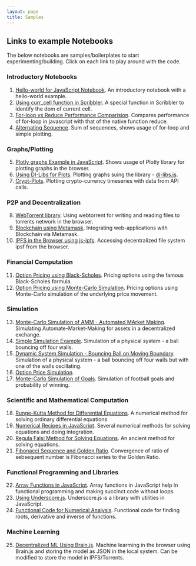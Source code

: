 ```yaml
---
layout: page
title: Samples
---
```


## Links to example Notebooks 
 
The below notebooks are samples/boilerplates to start experimenting/building. Click on each link to play around with the code.

### Introductory Notebooks
1. [Hello-world for JavaScript Notebook](https://app.scribbler.live/#./examples/Hello-world.jsnb). An introductory notebook with a hello-world example.
2. [Using curr_cell function in Scribbler](https://app.scribbler.live/#./examples/curr_cell_example.jsnb). A special function in Scribbler to identify the dom of current cell.
3. [For-loop vs Reduce Performance Comparision](https://app.scribbler.live/#./examples/Timing-experiment.jsnb). Compares performance of for-loop in javascript with that of the native function reduce.
4. [Alternating Sequence](https://app.scribbler.live/#./examples/Alternating-Sequence.jsnb). Sum of sequences, shows usage of for-loop and simple plotting.

### Graphs/Plotting
5. [Plotly graphs Example in JavaScript](https://app.scribbler.live/#./examples/Plotly-Example.jsnb). Shows usage of Plotly library for plotting graphs in the browser.
6. [Using DI-Libs for Plots](https://app.scribbler.live/#./examples/DI-Lib-Plots.jsnb). Plotting graphs suing the library - [di-libs.js](https://decentralized-intelligence.com/di-libs).
7. [Crypt-Plots](https://app.scribbler.live/#./examples/Crypto-Currency-TimeSeries.jsnb). Plotting crypto-currency timeseries with data from API calls.

### P2P and Decentralization
8. [WebTorrent library](https://app.scribbler.live/#./examples/WebTorrent-Example.jsnb). Using webtorrent for writing and reading files to torrents network in the browser.
9. [Blockchain using Metamask](https://app.scribbler.live/#./examples/Ethereum-Metamask.jsnb). Integrating web-applications with Blockchain via Metamask.
10. [IPFS in the Browser using js-ipfs](https://app.scribbler.live/#./examples/IPFS-in-Browser.jsnb). Accessing decentralized file system ipsf from the browser.

### Financial Computation
11. [Option Pricing using Black-Scholes](https://app.scribbler.live/#./examples/Black-Scholes.jsnb). Pricing options using the famous Black-Scholes formula.
12. [Option Pricing using Monte-Carlo Simulation](https://app.scribbler.live/#./examples/Option-Pricing-MC.jsnb). Pricing options using Monte-Carlo simulation of the underlying price movement.


### Simulation
13. [Monte-Carlo Simulation of AMM - Automated MArket Making](https://app.scribbler.live/#./examples/AMM-Simulation.jsnb). Simulating Automate-Market-Making for assets in a decentralized exchange.
14. [Simple Simulation Example](https://app.scribbler.live/#./examples/Simple-Simulation.jsnb). Simulation of a physical system - a ball bouncing off four walls.
15. [Dynamic System Simulation - Bouncing Ball on Moving Boundary](https://app.scribbler.live/#./examples/Dynamic-Simulation.jsnb). Simulation of a physical system - a ball bouncing off four walls but with one of the walls oscillating.
16. [Option Price Simulation](https://app.scribbler.live/#./examples/Black-Scholes-Simulation.jsnb). 
17. [Monte-Carlo Simulation of Goals](https://app.scribbler.live/#./examples/Monte-Carlo-Simulation-of-Goals.jsnb). Simulation of football goals and probability of winning.

### Scientific and Mathematical Computation
18. [Runge-Kutta Method for Differential Equations](https://app.scribbler.live/#./examples/Runge-Kutta-for-Differential-Equations.jsnb). A numerical method for solving ordinary differential equations
19. [Numerical Recipes in JavaScript](https://app.scribbler.live/#./examples/Numerical-Analysis-Recipes.jsnb). Several numerical methods for solving equations and doing integration.
20. [Regula Falsi Method for Solving Equations](https://app.scribbler.live/#./examples/Regula-Falsi.jsnb). An ancient method for solving equations. 
21. [Fibonacci Sequence and Golden Ratio](https://app.scribbler.live/#./examples/Fibonacci-Sequence-Golden-Ratio.jsnb). Convergence of ratio of sebsequent number is Fibonacci series to the Golden Ratio.


### Functional Programming and Libraries
22. [Array Functions in JavaScript](https://app.scribbler.live/#./examples/Array-Functions.jsnb). Array functions in JavaScript help in functional programming and making succinct code without loops.
23. [Using Underscore.js](https://app.scribbler.live/#./examples/Underscore-JS.jsnb). Underscore.js is a library with utilities in JavaScript. 
24. [Functional Code for Numerical Analysis](https://app.scribbler.live/#./examples/Numerical-Analysis-Using-Functional-Paradigm.jsnb). Functional code for finding roots, derivative and inverse of functions.

### Machine Learning
25. [Decentralized ML Using Brain.js](https://app.scribbler.live/#./examples/Decentralized-ML-Model-Storage.jsnb). Machine learming in the browser using Brain.js and storing the model as JSON in the local system. Can be modified to store the model in IPFS/Torrents.
